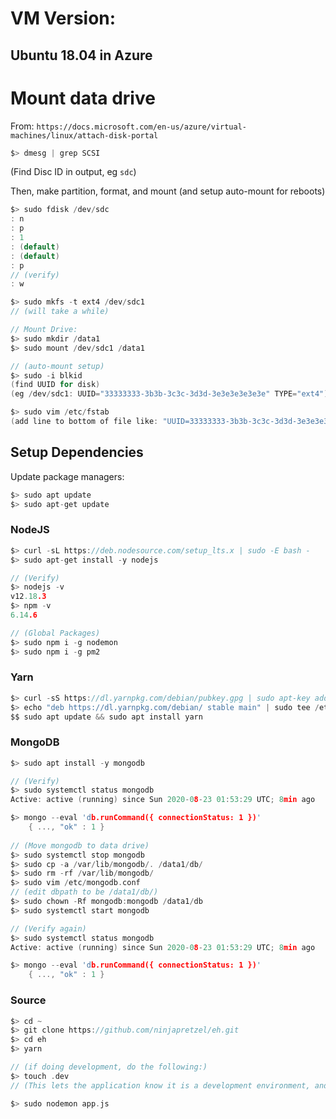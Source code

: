 # VM Version:
## Ubuntu 18.04 in Azure

# Mount data drive
From: 
`https://docs.microsoft.com/en-us/azure/virtual-machines/linux/attach-disk-portal`
```c
$> dmesg | grep SCSI
```
(Find Disc ID in output, eg `sdc`)

Then, make partition, format, and mount (and setup auto-mount for reboots)
```c
$> sudo fdisk /dev/sdc
: n
: p
: 1
: (default)
: (default)
: p 
// (verify)
: w

$> sudo mkfs -t ext4 /dev/sdc1
// (will take a while)

// Mount Drive:
$> sudo mkdir /data1
$> sudo mount /dev/sdc1 /data1

// (auto-mount setup)
$> sudo -i blkid
(find UUID for disk)
(eg /dev/sdc1: UUID="33333333-3b3b-3c3c-3d3d-3e3e3e3e3e3e" TYPE="ext4")

$> sudo vim /etc/fstab
(add line to bottom of file like: "UUID=33333333-3b3b-3c3c-3d3d-3e3e3e3e3e3e   /data1   ext4   defaults,nofail   1   2")

```

## Setup Dependencies

Update package managers:
```c
$> sudo apt update
$> sudo apt-get update
```


### NodeJS
```c
$> curl -sL https://deb.nodesource.com/setup_lts.x | sudo -E bash -
$> sudo apt-get install -y nodejs

// (Verify)
$> nodejs -v
v12.18.3
$> npm -v
6.14.6

// (Global Packages)
$> sudo npm i -g nodemon
$> sudo npm i -g pm2
```
### Yarn
```c
$> curl -sS https://dl.yarnpkg.com/debian/pubkey.gpg | sudo apt-key add -
$> echo "deb https://dl.yarnpkg.com/debian/ stable main" | sudo tee /etc/apt/sources.list.d/yarn.list
$$ sudo apt update && sudo apt install yarn
```

### MongoDB
```c
$> sudo apt install -y mongodb

// (Verify)
$> sudo systemctl status mongodb
Active: active (running) since Sun 2020-08-23 01:53:29 UTC; 8min ago

$> mongo --eval 'db.runCommand({ connectionStatus: 1 })'
	{ ..., "ok" : 1 }
	
// (Move mongodb to data drive)
$> sudo systemctl stop mongodb
$> sudo cp -a /var/lib/mongodb/. /data1/db/
$> sudo rm -rf /var/lib/mongodb/
$> sudo vim /etc/mongodb.conf
// (edit dbpath to be /data1/db/)
$> sudo chown -Rf mongodb:mongodb /data1/db
$> sudo systemctl start mongodb

// (Verify again)
$> sudo systemctl status mongodb
Active: active (running) since Sun 2020-08-23 01:53:29 UTC; 8min ago

$> mongo --eval 'db.runCommand({ connectionStatus: 1 })'
	{ ..., "ok" : 1 }
```

### Source
```c
$> cd ~
$> git clone https://github.com/ninjapretzel/eh.git
$> cd eh
$> yarn

// (if doing development, do the following:)
$> touch .dev
// (This lets the application know it is a development environment, and will run on localhost.)

$> sudo nodemon app.js
```

